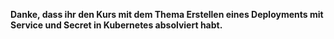 **Danke, dass ihr den Kurs mit dem Thema Erstellen eines Deployments mit Service und Secret in Kubernetes absolviert habt.**   
